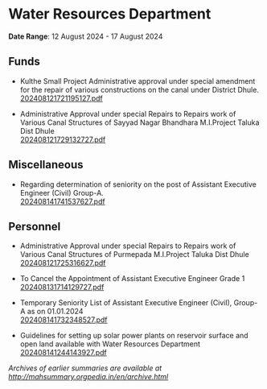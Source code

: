 # Water Resources Department

**Date Range**: 12 August 2024 - 17 August 2024


## Funds
- Kulthe Small Project Administrative approval under special amendment for the repair of various constructions on the canal under District Dhule.\
  [202408121721195127.pdf](https://gr.maharashtra.gov.in/Site/Upload/Government%20Resolutions/English/202408121721195127.pdf)

- Administrative Approval under special Repairs to Repairs work of Various Canal Structures of   Sayyad Nagar Bhandhara M.I.Project Taluka  Dist Dhule\
  [202408121729132727.pdf](https://gr.maharashtra.gov.in/Site/Upload/Government%20Resolutions/English/202408121729132727.pdf)

## Miscellaneous
- Regarding determination of seniority on the post of Assistant Executive Engineer (Civil) Group-A.\
  [202408141741537627.pdf](https://gr.maharashtra.gov.in/Site/Upload/Government%20Resolutions/English/202408141741537627.pdf)

## Personnel
- Administrative Approval under special Repairs to Repairs work of Various Canal Structures of   Purmepada M.I.Project Taluka  Dist Dhule\
  [202408121725316627.pdf](https://gr.maharashtra.gov.in/Site/Upload/Government%20Resolutions/English/202408121725316627.pdf)

- To Cancel the Appointment of Assistant Executive Engineer Grade 1\
  [202408131714129727.pdf](https://gr.maharashtra.gov.in/Site/Upload/Government%20Resolutions/English/202408131714129727.pdf)

- Temporary Seniority List of Assistant Executive Engineer (Civil), Group-A  as on 01.01.2024\
  [202408141732348527.pdf](https://gr.maharashtra.gov.in/Site/Upload/Government%20Resolutions/English/202408141732348527...pdf)

- Guidelines for setting up solar power plants on reservoir surface and open land available with Water Resources Department\
  [202408141244143927.pdf](https://gr.maharashtra.gov.in/Site/Upload/Government%20Resolutions/English/202408141244143927.pdf)


*Archives of earlier summaries are available at http://mahsummary.orgpedia.in/en/archive.html*